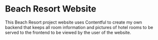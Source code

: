 <h1>Beach Resort Website</h1>

<p>This Beach Resort project website uses Contentful to create my own backend that keeps all room information and pictures of hotel rooms to be served to the frontend to be viewed by the user of the website.</p>